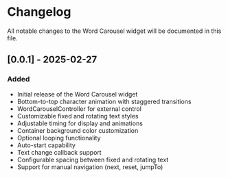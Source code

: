 # Changelog

All notable changes to the Word Carousel widget will be documented in this file.

## [0.0.1] - 2025-02-27

### Added
- Initial release of the Word Carousel widget
- Bottom-to-top character animation with staggered transitions
- WordCarouselController for external control
- Customizable fixed and rotating text styles
- Adjustable timing for display and animations
- Container background color customization
- Optional looping functionality
- Auto-start capability
- Text change callback support
- Configurable spacing between fixed and rotating text
- Support for manual navigation (next, reset, jumpTo)